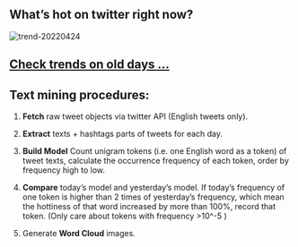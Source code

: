 ## What’s hot on twitter right now?

![trend-20220424][wordcloud]

[wordcloud]: https://raw.githubusercontent.com/xdqc/tweet-trend-everyday/master/word-cloud/trend-20220424.png?token=AF5V4P7ADR6KQBZ4CEDTNIK6AXRMU "trend-20220424"

## [Check trends on old days ...](https://github.com/xdqc/tweet-trend-everyday/tree/master/word-cloud)

## Text mining procedures:

1. **Fetch** raw tweet objects via twitter API (English tweets only).

2. **Extract** texts + hashtags parts of tweets for each day.

3. **Build Model** Count unigram tokens (i.e. one English word as a token) of tweet texts, calculate the occurrence frequency of each token, order by frequency high to low.

4. **Compare** today’s model and yesterday’s model. If today’s frequency of one token is higher than 2 times of yesterday’s frequency, which mean the hottiness of that word increased by more than 100%, record that token. (Only care about tokens with frequency >10^-5 )

5. Generate **Word Cloud** images.
